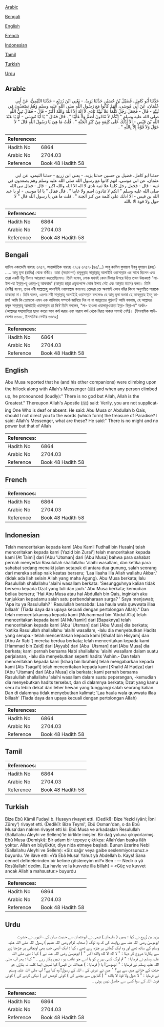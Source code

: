 [Arabic](#arabic)

[Bengali](#bengali)

[English](#english)

[French](#french)

[Indonesian](#indonesian)

[Tamil](#tamil)

[Turkish](#turkish)

[Urdu](#urdu)

## Arabic


<div dir="rtl" lang="ar" style={{fontSize:'larger',backgroundColor:'#f8f9fa',padding:20}}>
حَدَّثَنَا أَبُو كَامِلٍ، فُضَيْلُ بْنُ حُسَيْنٍ حَدَّثَنَا يَزِيدُ، - يَعْنِي ابْنَ زُرَيْعٍ - حَدَّثَنَا التَّيْمِيُّ، عَنْ أَبِي عُثْمَانَ، عَنْ أَبِي مُوسَى، أَنَّهُمْ كَانُوا مَعَ رَسُولِ اللَّهِ صلى الله عليه وسلم وَهُمْ يَصْعَدُونَ فِي ثَنِيَّةٍ - قَالَ - فَجَعَلَ رَجُلٌ كُلَّمَا عَلاَ ثَنِيَّةً نَادَى لاَ إِلَهَ إِلاَ اللَّهُ وَاللَّهُ أَكْبَرُ - قَالَ - فَقَالَ نَبِيُّ اللَّهِ صلى الله عليه وسلم ‏"‏ إِنَّكُمْ لاَ تُنَادُونَ أَصَمَّ وَلاَ غَائِبًا ‏"‏ ‏.‏ قَالَ فَقَالَ ‏"‏ يَا أَبَا مُوسَى - أَوْ يَا عَبْدَ اللَّهِ بْنَ قَيْسٍ - أَلاَ أَدُلُّكَ عَلَى كَلِمَةٍ مِنْ كَنْزِ الْجَنَّةِ ‏"‏ ‏.‏ قُلْتُ مَا هِيَ يَا رَسُولَ اللَّهِ قَالَ ‏"‏ لاَ حَوْلَ وَلاَ قُوَّةَ إِلاَّ بِاللَّهِ ‏"‏ ‏.‏
</div>
<div style={{backgroundColor:'#f8f9fa',padding:20, marginBottom: 10}}><table> <thead> <tr> <th>References:</th> <th></th> </tr> </thead> <tbody><tr><td>Hadith No</td><td>6864</td></tr><tr><td>Arabic No</td><td>2704.03</td></tr><tr><td>Reference</td><td>Book 48 Hadith 58</td></tr></tbody></table></div>


<div dir="rtl" lang="ar" style={{fontSize:'larger',backgroundColor:'#f8f9fa',padding:20}}>
حدثنا ابو كامل، فضيل بن حسين حدثنا يزيد، - يعني ابن زريع - حدثنا التيمي، عن ابي عثمان، عن ابي موسى، انهم كانوا مع رسول الله صلى الله عليه وسلم وهم يصعدون في ثنية - قال - فجعل رجل كلما علا ثنية نادى لا اله الا الله والله اكبر - قال - فقال نبي الله صلى الله عليه وسلم " انكم لا تنادون اصم ولا غايبا " . قال فقال " يا ابا موسى - او يا عبد الله بن قيس - الا ادلك على كلمة من كنز الجنة " . قلت ما هي يا رسول الله قال " لا حول ولا قوة الا بالله
</div>
<div style={{backgroundColor:'#f8f9fa',padding:20, marginBottom: 10}}><table> <thead> <tr> <th>References:</th> <th></th> </tr> </thead> <tbody><tr><td>Hadith No</td><td>6864</td></tr><tr><td>Arabic No</td><td>2704.03</td></tr><tr><td>Reference</td><td>Book 48 Hadith 58</td></tr></tbody></table></div>

## Bengali


<div dir="ltr" lang="bn" style={{fontSize:'larger',backgroundColor:'#f8f9fa',padding:20}}>
হাদিস একাডেমি নাম্বারঃ ৬৭৫৭, আন্তর্জাতিক নাম্বারঃ ২৭০৪ ৬৭৫৭-(৪৫/...) আবু কামিল ফুযায়ল ইবনু হুসায়ন (রহঃ) ..... আবু মূসা (রাযিঃ) থেকে বর্ণিত। তারা (সহাবাগণ) রসূলুল্লাহ সাল্লাল্লাহু আলাইহি ওয়াসাল্লাম এর সাথে ছিলেন এবং তারা একটি উঁচু টিলায় আরোহণ করতেছিলেন। তিনি বলেন, লোক যখনই কোন টিলার উপরে উঠত তখন উচ্চকণ্ঠে "লা-ইলা-হা ইল্লাল্ল-হু ওয়াল্ল-হু আকবার" (আল্লাহ ছাড়া প্রকৃতপক্ষে কোন ইলাহ নেই এবং আল্লাহ মহান) বলত। তিনি (রাবী) বলেন, তখন নবী সাল্লাল্লাহু আলাইহি ওয়াসাল্লাম বললেনঃ তোমরা তো অবশ্যই কোন বধির কিংবা অনুপস্থিত সত্তাকে ডাকছো না। তিনি বলেন, এরপর নবী সাল্লাল্লাহু আলাইহি ওয়াসাল্লাম বললেনঃ হে আবূ মূসা অথবা হে আবদুল্লাহ ইবনু কায়স! আমি কি তোমাকে এমন এক কালিমাহ সম্পর্কে জানিয়ে দিব না যা জান্নাতের গুপ্তধন? আমি বললাম, হে আল্লাহর রসূল সাল্লাল্লাহু আলাইহি ওয়াসাল্লাম তা কি? তিনি বললেন, "লা- হাওলা ওয়ালাকুওয়াতা ইল্লা- বিল্লা-হ" অর্থাৎ- (আল্লাহর সহযোগিতা ছাড়া কারো ভাল কর্ম করার এবং খারাপ কর্ম থেকে বিরত থাকার সামর্থ্য নেই)। (ইসলামিক ফাউন্ডেশন ৬৬১৮, ইসলামিক সেন্টার ৬৬৭২)
</div>
<div style={{backgroundColor:'#f8f9fa',padding:20, marginBottom: 10}}><table> <thead> <tr> <th>References:</th> <th></th> </tr> </thead> <tbody><tr><td>Hadith No</td><td>6864</td></tr><tr><td>Arabic No</td><td>2704.03</td></tr><tr><td>Reference</td><td>Book 48 Hadith 58</td></tr></tbody></table></div>

## English


<div dir="ltr" lang="en" style={{fontSize:'larger',backgroundColor:'#f8f9fa',padding:20}}>
Abu Musa reported that he (and his other companions) were climbing upon the hillock along with Allah's Messenger (ﷺ) and when any person climbed up, he pronounced (loudly):" There is no god but Allah, Allah is the Greatest." Thereupon Allah's Apostle (ﷺ) said: Verily, you are not supplicating One Who is deaf or absent. He said: Abu Musa or Abdullah b Qais, should I not direct you to the words (which form) the treasure of Paradise? I said: Allah's Messenger, what are these? He said:" There is no might and no power but that of Allah
</div>
<div style={{backgroundColor:'#f8f9fa',padding:20, marginBottom: 10}}><table> <thead> <tr> <th>References:</th> <th></th> </tr> </thead> <tbody><tr><td>Hadith No</td><td>6864</td></tr><tr><td>Arabic No</td><td>2704.03</td></tr><tr><td>Reference</td><td>Book 48 Hadith 58</td></tr></tbody></table></div>

## French


<div dir="ltr" lang="fr" style={{fontSize:'larger',backgroundColor:'#f8f9fa',padding:20}}>

</div>
<div style={{backgroundColor:'#f8f9fa',padding:20, marginBottom: 10}}><table> <thead> <tr> <th>References:</th> <th></th> </tr> </thead> <tbody><tr><td>Hadith No</td><td>6864</td></tr><tr><td>Arabic No</td><td>2704.03</td></tr><tr><td>Reference</td><td>Book 48 Hadith 58</td></tr></tbody></table></div>

## Indonesian


<div dir="ltr" lang="id" style={{fontSize:'larger',backgroundColor:'#f8f9fa',padding:20}}>
Telah menceritakan kepada kami [Abu Kamil Fudhail bin Husain] telah menceritakan kepada kami [Yazid bin Zurai'] telah menceritakan kepada kami [At Taimi] dari [Abu 'Utsman] dari [Abu Musa] bahwa para sahabat pernah menyertai Rasulullah shallallahu 'alaihi wasallam, dan ketika para sahabat sedang menaiki jalan setapak di antara dua gunung, salah seorang dari mereka setiap naik keatas berseru; 'Laa Ilaaha Illa Allah wallahu Akbar.' (tidak ada Ilah selain Allah yang maha Agung). Abu Musa berkata; lalu Rasulullah shallallahu 'alaihi wasallam berkata: 'Sesungguhnya kalian tidak berseru kepada Dzat yang tuli dan jauh.' Abu Musa berkata; kemudian beliau berseru; 'Hai Abu Musa atau hai Abdullah bin Qais, inginkah aku tunjukkan kepadamu salah satu perbendaharaan surga? ' Saya menjawab; 'Apa itu ya Rasulullah? ' Rasulullah bersabda: Laa haula wala quwwata illaa billaah' (Tiada daya dan upaya kecuali dengan pertolongan AIIah)." Dan telah menceritakannya kepada kami [Muhammad bin 'Abdul A'la] telah menceritakan kepada kami [Al Mu'tamir] dari [Bapaknya] telah menceritakan kepada kami [Abu 'Utsman] dari [Abu Musa] dia berkata; 'ketika Rasulullah shallallahu 'alaihi wasallam, -lalu dia menyebutkan Hadits yang serupa.- telah menceritakan kepada kami [Khalaf bin Hisyam] dan [Abu Ar Rabi'] mereka berdua berkata; telah menceritakan kepada kami [Hammad bin Zaid] dari [Ayyub] dari [Abu 'Utsman] dari [Abu Musa] dia berkata; kami pernah bersama Nabi shallallahu 'alaihi wasallam dalam suatu perjalanan, -lalu dia menyebutkan seperti hadits 'Ashim.- Dan telah menceritakan kepada kami [Ishaq bin Ibrahim] telah mengabarkan kepada kami [Ats Tsaqafi] telah menceritakan kepada kami [Khalid Al Hadza] dari [Abu 'Utsman] dari [Abu Musa] dia berkata; kami pernah bersama Rasulullah shallallahu 'alaihi wasallam dalam suatu peperangan, -kemudian dia menyebutkan hadits tersebut, dan di dalamnya berkata; Dzat yang kamu seru itu lebih dekat dari leher hewan yang tunggangi salah seorang kalian. Dan di dalamnya tidak menyebutkan kalimat; 'Laa haula wala quwwata illaa billaah' (Tiada daya dan upaya kecuali dengan pertolongan AIIah)
</div>
<div style={{backgroundColor:'#f8f9fa',padding:20, marginBottom: 10}}><table> <thead> <tr> <th>References:</th> <th></th> </tr> </thead> <tbody><tr><td>Hadith No</td><td>6864</td></tr><tr><td>Arabic No</td><td>2704.03</td></tr><tr><td>Reference</td><td>Book 48 Hadith 58</td></tr></tbody></table></div>

## Tamil


<div dir="ltr" lang="ta" style={{fontSize:'larger',backgroundColor:'#f8f9fa',padding:20}}>

</div>
<div style={{backgroundColor:'#f8f9fa',padding:20, marginBottom: 10}}><table> <thead> <tr> <th>References:</th> <th></th> </tr> </thead> <tbody><tr><td>Hadith No</td><td>6864</td></tr><tr><td>Arabic No</td><td>2704.03</td></tr><tr><td>Reference</td><td>Book 48 Hadith 58</td></tr></tbody></table></div>

## Turkish


<div dir="ltr" lang="tr" style={{fontSize:'larger',backgroundColor:'#f8f9fa',padding:20}}>
Bize Ebû Kâmil Fudayl b. Huseyn rivayet etti. (Dedikî): Bize Yezid (yâni; İbni Zürey') rivayet etti. (Dedikî): Bize Teymi', Ebû Osman'dan, o da Ebû Musa'dan naklen rivayet etti ki: Ebû Musa ve arkadaşları Resulullah (Sallallahu Aleyhi ve Sellem)'le birlikte imişler. Bir dağ yoluna çıkıyorlarmış. Ebû Musa (Demişki): Bir adam bir tepeye çıktıkça: Allah'dan başka ilâh yoktur. Allah en büyüktür, diye nida etmeye başladı. Bunun üzerine Nebi (Sallallahu Aleyhi ve Sellem): «Siz sağır veya gaibe seslenmiyorsunuz.» buyurdu. Ve ilâve etti: «Yâ Ebâ Musa! Yahut yâ Abdellah b. Kays! Sana cennet definelerinden bir kelime göstereyim mi?» Ben : — Nedir o yâ Resûlallah! dedim. [La havle ve la kuvvete illa billah] = «Güç ve kuvvet ancak Allah'a mahsustur.» buyurdu
</div>
<div style={{backgroundColor:'#f8f9fa',padding:20, marginBottom: 10}}><table> <thead> <tr> <th>References:</th> <th></th> </tr> </thead> <tbody><tr><td>Hadith No</td><td>6864</td></tr><tr><td>Arabic No</td><td>2704.03</td></tr><tr><td>Reference</td><td>Book 48 Hadith 58</td></tr></tbody></table></div>

## Urdu


<div dir="rtl" lang="ur" style={{fontSize:'larger',backgroundColor:'#f8f9fa',padding:20}}>
یزید بن زُریع نے کہا : ہمیں ( سلیمان ) تیمی نے ابوعثمان سے حدیث بیان کی ، انہوں نے حضرت ابوموسیٰ رضی اللہ عنہ سے روایت کی کہ وہ لوگ ( صحابہ کرام رضی اللہ عنہم ) رسول اللہ صلی اللہ علیہ وسلم کے ساتھ تھے اور وہ ایک گھاٹی پر چڑھ رہے تھے ، کہا : ایک آدمی جب بھی اونچائی پر چڑھتا زور سے پکارنا شروع کر دیتا : " لا اله الا لله والله اكبر " ( ابوموسیٰ رضی اللہ عنہ نے ) کہا : نبی صلی اللہ علیہ وسلم نے فرمایا : " تم لوگ کسی بہرے کو یا اسے جو غائب ہو ، نہیں پکار رہے ۔ " کہا : پھر آپ صلی اللہ علیہ وسلم نے فرمایا : " ابوموسیٰ! یا ( فرمایا : ) عبداللہ بن قیس! کیا تمہیں ایسا کلمہ نہ بتاؤں جو جنت کے خزانے میں سے ہے؟ " میں نے عرض کی ، اللہ کے رسول! وہ کیا ہے؟ آپ صلی اللہ علیہ وسلم نے فرمایا : " لا حول ولا قوة الا بالله " ( گناہوں سے بچنے کی ) کوئی کوشش اور ( نیکی کرنے کی ) کوئی قوت اللہ کے سوا کسی سے حاصل نہیں ہوتی ۔
</div>
<div style={{backgroundColor:'#f8f9fa',padding:20, marginBottom: 10}}><table> <thead> <tr> <th>References:</th> <th></th> </tr> </thead> <tbody><tr><td>Hadith No</td><td>6864</td></tr><tr><td>Arabic No</td><td>2704.03</td></tr><tr><td>Reference</td><td>Book 48 Hadith 58</td></tr></tbody></table></div>